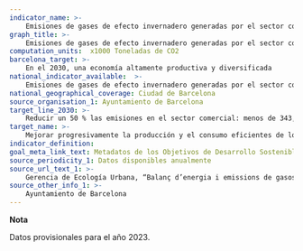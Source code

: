 ```yaml
---
indicator_name: >-
    Emisiones de gases de efecto invernadero generadas por el sector comercial
graph_title: >-
    Emisiones de gases de efecto invernadero generadas por el sector comercial
computation_units:  x1000 Toneladas de CO2
barcelona_target: >-
    En el 2030, una economía altamente productiva y diversificada
national_indicator_available:  >-
    Emisiones de gases de efecto invernadero generadas por el sector comercial
national_geographical_coverage: Ciudad de Barcelona
source_organisation_1: Ayuntamiento de Barcelona
target_line_2030: >-
    Reducir un 50 % las emisiones en el sector comercial: menos de 343,5 miles de Toneladas de CO2 el 2030
target_name: >-
    Mejorar progresivamente la producción y el consumo eficientes de los recursos mundiales y procurar desvincular el crecimiento económico de la degradación del medio ambiente, de conformidad con el Marco Decenal de Programas sobre Modalidades de Consumo y Producción Sostenibles, empezando por los países desarrollados
indicator_definition:
goal_meta_link_text: Metadatos de los Objetivos de Desarrollo Sostenible de las Naciones Unidas (pdf 894kB)
source_periodicity_1: Datos disponibles anualmente
source_url_text_1: >-
    Gerencia de Ecología Urbana, “Balanç d’energia i emissions de gasos amb efecte d’hivernacle a Barcelona”
source_other_info_1: >-
    Ayuntamiento de Barcelona
---
```

**Nota**

Datos provisionales para el año 2023.
